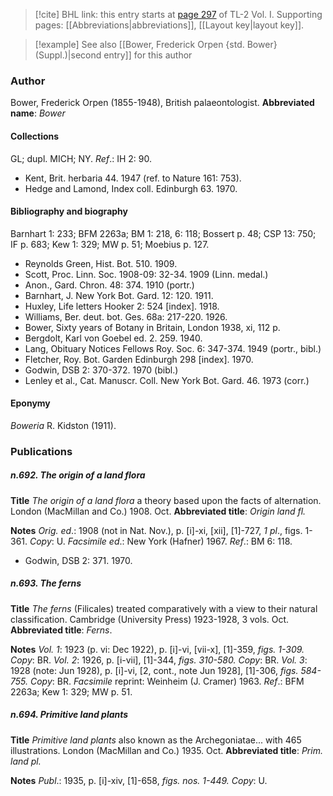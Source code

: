 > [!cite] BHL link: this entry starts at [page 297](https://www.biodiversitylibrary.org/page/33120428) of TL-2 Vol. I.
> Supporting pages: [[Abbreviations|abbreviations]], [[Layout key|layout key]].

> [!example] See also [[Bower, Frederick Orpen {std. Bower} (Suppl.)|second entry]] for this author

### Author

Bower, Frederick Orpen (1855-1948), British palaeontologist. 
**Abbreviated name**: *Bower*

#### Collections

GL; dupl. MICH; NY.
*Ref*.: IH 2: 90.
- Kent, Brit. herbaria 44. 1947 (ref. to Nature 161: 753).
- Hedge and Lamond, Index coll. Edinburgh 63. 1970.

#### Bibliography and biography

Barnhart 1: 233; BFM 2263a; BM 1: 218, 6: 118; Bossert p. 48; CSP 13: 750; IF p. 683; Kew 1: 329; MW p. 51; Moebius p. 127.
- Reynolds Green, Hist. Bot. 510. 1909.
- Scott, Proc. Linn. Soc. 1908-09: 32-34. 1909 (Linn. medal.)
- Anon., Gard. Chron. 48: 374. 1910 (portr.)
- Barnhart, J. New York Bot. Gard. 12: 120. 1911.
- Huxley, Life letters Hooker 2: 524 \[index\]. 1918.
- Williams, Ber. deut. bot. Ges. 68a: 217-220. 1926.
- Bower, Sixty years of Botany in Britain, London 1938, xi, 112 p.
- Bergdolt, Karl von Goebel ed. 2. 259. 1940.
- Lang, Obituary Notices Fellows Roy. Soc. 6: 347-374. 1949 (portr., bibl.)
- Fletcher, Roy. Bot. Garden Edinburgh 298 \[index\]. 1970.
- Godwin, DSB 2: 370-372. 1970 (bibl.)
- Lenley et al., Cat. Manuscr. Coll. New York Bot. Gard. 46. 1973 (corr.)

#### Eponymy

*Boweria* R. Kidston (1911).

### Publications

##### n.692. The origin of a land flora

**Title**
*The origin of a land flora* a theory based upon the facts of alternation. London (MacMillan and Co.) 1908. Oct.
**Abbreviated title**: *Origin land fl.*

**Notes**
*Orig. ed*.: 1908 (not in Nat. Nov.), p. \[i\]-xi, \[xii\], \[1\]-727, *1 pl*., figs. 1-361. *Copy*: U.
*Facsimile ed*.: New York (Hafner) 1967.
*Ref*.: BM 6: 118.
- Godwin, DSB 2: 371. 1970.

##### n.693. The ferns

**Title**
*The ferns* (Filicales) treated comparatively with a view to their natural classification. Cambridge (University Press) 1923-1928, 3 vols. Oct.
**Abbreviated title**: *Ferns*.

**Notes**
*Vol. 1*: 1923 (p. vi: Dec 1922), p. \[i\]-vi, \[vii-x\], \[1\]-359, *figs. 1-309. Copy*: BR.
*Vol. 2*: 1926, p. \[i-vii\], \[1\]-344, *figs. 310-580. Copy*: BR.
*Vol. 3*: 1928 (note: Jun 1928), p. \[i\]-vi, \[2, cont., note Jun 1928\], \[1\]-306, *figs. 584-755.*
*Copy*: BR.
*Facsimile* reprint: Weinheim (J. Cramer) 1963.
*Ref*.: BFM 2263a; Kew 1: 329; MW p. 51.

##### n.694. Primitive land plants

**Title**
*Primitive land plants* also known as the Archegoniatae... with 465 illustrations. London (MacMillan and Co.) 1935. Oct.
**Abbreviated title**: *Prim. land pl.*

**Notes**
*Publ*.: 1935, p. \[i\]-xiv, \[1\]-658, *figs. nos. 1-449. Copy*: U.

